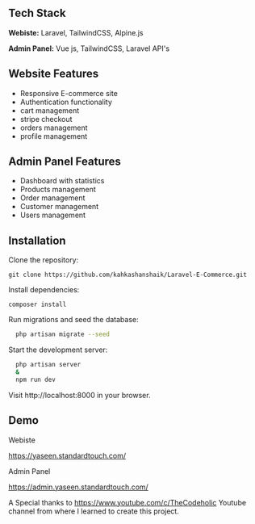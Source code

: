 
## Tech Stack

**Webiste:** Laravel, TailwindCSS, Alpine.js

**Admin Panel:** Vue js, TailwindCSS, Laravel API's



## Website Features

- Responsive E-commerce site
- Authentication functionality
- cart management 
- stripe checkout
- orders management
- profile management

## Admin Panel Features

- Dashboard with statistics
- Products management
- Order management
- Customer management
- Users management




## Installation 

Clone the repository:
```
git clone https://github.com/kahkashanshaik/Laravel-E-Commerce.git

```
Install dependencies:
```
composer install
```
Run migrations and seed the database:
```bash
  php artisan migrate --seed
```
Start the development server:
```bash
  php artisan server
  &
  npm run dev
```
Visit http://localhost:8000 in your browser.


## Demo

Webiste 

https://yaseen.standardtouch.com/


Admin Panel

https://admin.yaseen.standardtouch.com/

A Special thanks to 
https://www.youtube.com/c/TheCodeholic
Youtube channel from where I learned to create this project.
